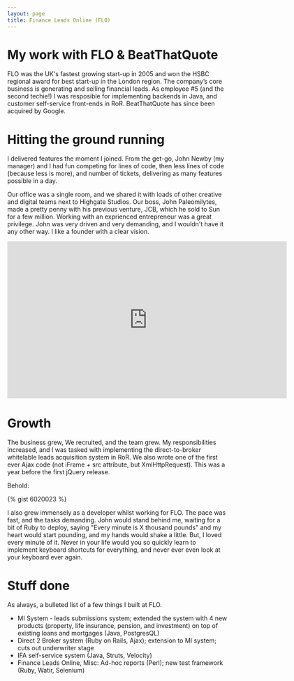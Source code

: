 ```yaml
---
layout: page
title: Finance Leads Online (FLO)
---
```


# My work with FLO & BeatThatQuote

FLO was the UK's fastest growing start-up in 2005 and won the HSBC regional award for best start-up in the London region. The company’s core business is generating and selling financial leads. As employee #5 (and the second techie!) I was resposible for implementing backends in Java, and customer self-service front-ends in RoR. BeatThatQuote has since been acquired by Google.

# Hitting the ground running

I delivered features the moment I joined. From the get-go, John Newby (my manager) and I had fun competing for lines of code, then less lines of code (because less is more), and number of tickets, delivering as many features possible in a day.

Our office was a single room, and we shared it with loads of other creative and digital teams next to Highgate Studios. Our boss, John Paleomilytes, made a pretty penny with his previous venture, JCB, which he sold to Sun for a few million. Working with an exprienced entrepreneur was a great privilege. John was very driven and very demanding, and I wouldn't have it any other way. I like a founder with a clear vision.

<iframe width="640" height="360" src="http://www.youtube.com/embed/z6dUl2RkQZc?feature=player_detailpage" frameborder="0" allowfullscreen></iframe>

# Growth

The business grew, We recruited, and the team grew. My responsibilities increased, and I was tasked with implementing the direct-to-broker whitelable leads acquisition system in RoR. We also wrote one of the first ever Ajax code (not iFrame + src attribute, but XmlHttpRequest). This was a year before the first jQuery release.

Behold:

{% gist 6020023 %}

I also grew immensely as a developer whilst working for FLO. The pace was fast, and the tasks demanding. John would stand behind me, waiting for a bit of Ruby to deploy, saying "Every minute is X thousand pounds" and my heart would start pounding, and my hands would shake a little. But, I loved every minute of it. Never in your life would you so quickly learn to implement keyboard shortcuts for everything, and never ever even look at your keyboard ever again.

# Stuff done

As always, a bulleted list of a few things I built at FLO.

* MI System - leads submissions system; extended the system with 4 new products
  (property, life insurance, pension, and investment) on top of existing loans
  and mortgages (Java, PostgresQL)
* Direct 2 Broker system (Ruby on Rails, Ajax); extension to MI system; cuts
  out underwriter stage
* IFA self-service system (Java, Struts, Velocity)
* Finance Leads Online, Misc: Ad-hoc reports (Perl); new test framework (Ruby, Watir, Selenium)




